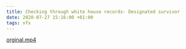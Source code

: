 ```yaml
---
title: Checking through white house records- Designated survivor
date: 2020-07-27 15:16:00 +01:00
tags: vfx
---
```


[orginal.mp4](/uploads/orginal.mp4)